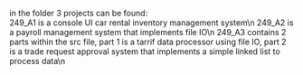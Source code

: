 in the folder 3 projects can be found:<br />
249_A1 is a console UI car rental inventory management system\n 
249_A2 is a payroll management system that implements file IO\n
249_A3 contains 2 parts within the src file, part 1 is a tarrif data processor using file IO, part 2 is a trade request approval system that implements a simple linked list to process data\n 
